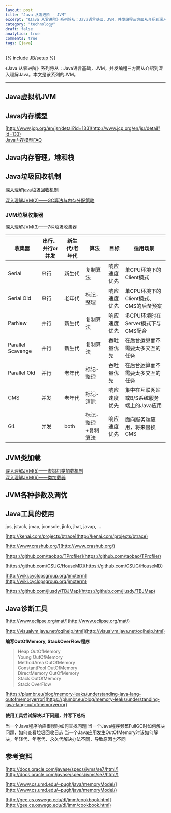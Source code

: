 ```yaml
---
layout: post
title: "Java 从零进阶 - JVM"
excerpt: "《Java 从零进阶》系列将从：Java语言基础，JVM，并发编程三方面从介绍到深入理解Java。本文是该系列的JVM。"
category: "technology"
draft: false
analytics: true
comments: true
tags: [java]
---
```

{% include JB/setup %}

《Java 从零进阶》系列将从：Java语言基础，JVM，并发编程三方面从介绍到深入理解Java。本文是该系列的JVM。

---

## Java虚拟机JVM

## Java内存模型

[http://www.jcp.org/en/jsr/detail?id=133](http://www.jcp.org/en/jsr/detail?id=133)  
[Java内存模型FAQ](http://ifeve.com/jmm-faq/)  

## Java内存管理，堆和栈

## Java垃圾回收机制

[深入理解java垃圾回收机制](http://www.cnblogs.com/sunniest/p/4575144.html)  


[深入理解JVM(2)——GC算法与内存分配策略](https://crowhawk.github.io/2017/08/10/jvm_2/)  

### JVM垃圾收集器

[深入理解JVM(3)——7种垃圾收集器](https://crowhawk.github.io/2017/08/15/jvm_3/)  

| 收集器            | 串行、并行or并发 | 新生代/老年代 | 算法               | 目标         | 适用场景                                  |
|-------------------|------------------|---------------|--------------------|--------------|-------------------------------------------|
| Serial            | 串行             | 新生代        | 复制算法           | 响应速度优先 | 单CPU环境下的Client模式                   |
| Serial Old        | 串行             | 老年代        | 标记-整理          | 响应速度优先 | 单CPU环境下的Client模式、CMS的后备预案    |
| ParNew            | 并行             | 新生代        | 复制算法           | 响应速度优先 | 多CPU环境时在Server模式下与CMS配合        |
| Parallel Scavenge | 并行             | 新生代        | 复制算法           | 吞吐量优先   | 在后台运算而不需要太多交互的任务          |
| Parallel Old      | 并行             | 老年代        | 标记-整理          | 吞吐量优先   | 在后台运算而不需要太多交互的任务          |
| CMS               | 并发             | 老年代        | 标记-清除          | 响应速度优先 | 集中在互联网站或B/S系统服务端上的Java应用 |
| G1                | 并发             | both          | 标记-整理+复制算法 | 响应速度优先 | 面向服务端应用，将来替换CMS               |

## JVM类加载

[深入理解JVM(5)——虚拟机类加载机制](https://crowhawk.github.io/2017/08/21/jvm_5/)  
[深入理解JVM(6)——类加载器](https://crowhawk.github.io/2017/08/21/jvm_6/)  

## JVM各种参数及调优

## Java工具的使用

jps, jstack, jmap, jconsole, jinfo, jhat, javap, …

[http://kenai.com/projects/btrace](http://kenai.com/projects/btrace)

[http://www.crashub.org/](http://www.crashub.org/)

[https://github.com/taobao/TProfiler](https://github.com/taobao/TProfiler)

[https://github.com/CSUG/HouseMD](https://github.com/CSUG/HouseMD)

[http://wiki.cyclopsgroup.org/jmxterm](http://wiki.cyclopsgroup.org/jmxterm)

[https://github.com/jlusdy/TBJMap](https://github.com/jlusdy/TBJMap)

## Java诊断工具

[http://www.eclipse.org/mat/](http://www.eclipse.org/mat/)

[http://visualvm.java.net/oqlhelp.html](http://visualvm.java.net/oqlhelp.html)

**编写OutOfMemory, StackOverFlow程序**

> Heap OutOfMemory  
> Young OutOfMemory  
> MethodArea OutOfMemory  
> ConstantPool OutOfMemory  
> DirectMemory OutOfMemory  
> Stack OutOfMemory  
> Stack OverFlow  

[https://plumbr.eu/blog/memory-leaks/understanding-java-lang-outofmemoryerror](https://plumbr.eu/blog/memory-leaks/understanding-java-lang-outofmemoryerror)

**使用工具尝试解决以下问题，并写下总结**

当一个Java程序响应很慢时如何查找问题 当一个Java程序频繁FullGC时如何解决问题，如何查看垃圾回收日志 当一个Java应用发生OutOfMemory时该如何解决，年轻代、年老代、永久代解决办法不同，导致原因也不同

## 参考资料

[http://docs.oracle.com/javase/specs/jvms/se7/html/](http://docs.oracle.com/javase/specs/jvms/se7/html/)

[http://www.cs.umd.edu/~pugh/java/memoryModel/](http://www.cs.umd.edu/~pugh/java/memoryModel/)

[http://gee.cs.oswego.edu/dl/jmm/cookbook.html](http://gee.cs.oswego.edu/dl/jmm/cookbook.html)
